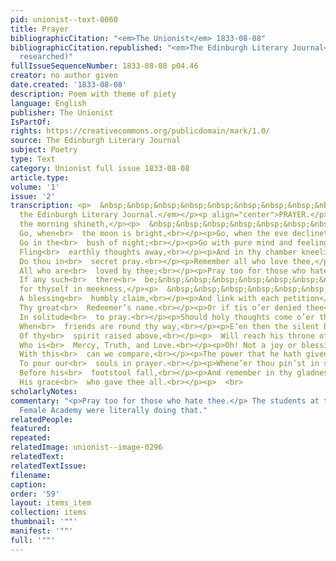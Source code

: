 ```yaml
---
pid: unionist--text-0060
title: Prayer
bibliographicCitation: "<em>The Unionist</em> 1833-08-08"
bibliographicCitation.republished: "<em>The Edinburgh Literary Journal</em> (not yet
  researched)"
fullIssueSequenceNumber: 1833-08-08 p04.46
creator: no author given
date.created: '1833-08-08'
description: Poem with theme of piety
language: English
publisher: The Unionist
IsPartOf: 
rights: https://creativecommons.org/publicdomain/mark/1.0/
source: The Edinburgh Literary Journal
subject: Poetry
type: Text
category: Unionist full issue 1833-08-08
article.type: 
volume: '1'
issue: '2'
transcription: <p>  &nbsp;&nbsp;&nbsp;&nbsp;&nbsp;&nbsp;&nbsp;&nbsp;&nbsp;&nbsp;&nbsp;<br>  <em>From
  the Edinburgh Literary Journal.</em></p><p align="center">PRAYER.</p><p>Go, when
  the morning shineth,</p><p>  &nbsp;&nbsp;&nbsp;&nbsp;&nbsp;&nbsp;&nbsp;&nbsp;&nbsp;&nbsp;&nbsp;
  Go, when<br>  the moon is bright,<br></p><p>Go, when the eve declineth,</p><p>  &nbsp;&nbsp;&nbsp;&nbsp;&nbsp;&nbsp;&nbsp;&nbsp;&nbsp;&nbsp;&nbsp;
  Go in the<br>  bush of night;<br></p><p>Go with pure mind and feeling,</p><p>  &nbsp;&nbsp;&nbsp;&nbsp;&nbsp;&nbsp;&nbsp;&nbsp;&nbsp;&nbsp;&nbsp;
  Fling<br>  earthly thoughts away,<br></p><p>And in thy chamber kneeling,</p><p>  &nbsp;&nbsp;&nbsp;&nbsp;&nbsp;&nbsp;&nbsp;&nbsp;&nbsp;&nbsp;&nbsp;
  Do thou in<br>  secret pray.<br></p><p>Remember all who love thee,</p><p>  &nbsp;&nbsp;&nbsp;&nbsp;&nbsp;&nbsp;&nbsp;&nbsp;&nbsp;&nbsp;&nbsp;
  All who are<br>  loved by thee;<br></p><p>Pray too for those who hate thee</p><p>  &nbsp;&nbsp;&nbsp;&nbsp;&nbsp;&nbsp;&nbsp;&nbsp;&nbsp;&nbsp;&nbsp;
  If any such<br>  there<br>  be;&nbsp;&nbsp;&nbsp;&nbsp;&nbsp;&nbsp;&nbsp;&nbsp;&nbsp;&nbsp;&nbsp;&nbsp;&nbsp;&nbsp<br></p><p>Then
  for thyself in meekness,</p><p>  &nbsp;&nbsp;&nbsp;&nbsp;&nbsp;&nbsp;&nbsp;&nbsp;&nbsp;&nbsp;&nbsp;
  A blessing<br>  humbly claim,<br></p><p>And link with each petition</p><p>  &nbsp;&nbsp;&nbsp;&nbsp;&nbsp;&nbsp;&nbsp;&nbsp;&nbsp;&nbsp;&nbsp;
  Thy great<br>  Redeemer’s name.<br></p><p>Or if tis o’er denied thee</p><p>  &nbsp;&nbsp;&nbsp;&nbsp;&nbsp;&nbsp;&nbsp;&nbsp;&nbsp;&nbsp;&nbsp;
  In solitude<br>  to pray.<br></p><p>Should holy thoughts come o’er thee,</p><p>  &nbsp;&nbsp;&nbsp;&nbsp;&nbsp;&nbsp;&nbsp;&nbsp;&nbsp;&nbsp;&nbsp;
  When<br>  friends are round thy way,<br></p><p>E’en then the silent breathing</p><p>  &nbsp;&nbsp;&nbsp;&nbsp;&nbsp;&nbsp;&nbsp;&nbsp;&nbsp;&nbsp;&nbsp;
  Of thy<br>  spirit raised above,<br></p><p>  Will reach his throne of<br>  glory,&nbsp;&nbsp;&nbsp;&nbsp;&nbsp;&nbsp;&nbsp;&nbsp;&nbsp;&nbsp;&nbsp;<br></p><p>  &nbsp;&nbsp;&nbsp;&nbsp;&nbsp;&nbsp;&nbsp;&nbsp;&nbsp;&nbsp;&nbsp;
  Who is<br>  Mercy, Truth, and Love.<br></p><p>Oh! Not a joy or blessing,</p><p>  &nbsp;&nbsp;&nbsp;&nbsp;&nbsp;&nbsp;&nbsp;&nbsp;&nbsp;&nbsp;&nbsp;
  With this<br>  can we compare,<br></p><p>The power that he hath given us</p><p>  &nbsp;&nbsp;&nbsp;&nbsp;&nbsp;&nbsp;&nbsp;&nbsp;&nbsp;&nbsp;&nbsp;
  To pour our<br>  souls in prayer.<br></p><p>Whene’er thou pin’st in sadness,</p><p>  &nbsp;&nbsp;&nbsp;&nbsp;&nbsp;&nbsp;&nbsp;&nbsp;&nbsp;&nbsp;&nbsp;
  Before his<br>  footstool fall,<br></p><p>And remember in thy gladness</p><p>  &nbsp;&nbsp;&nbsp;&nbsp;&nbsp;&nbsp;&nbsp;&nbsp;&nbsp;&nbsp;&nbsp;
  His grace<br>  who gave thee all.<br></p><p>  <br>
scholarlyNotes: 
commentary: "<p>Pray too for those who hate thee.</p> The students at the Canterbury
  Female Academy were literally doing that."
relatedPeople: 
featured: 
repeated: 
relatedImage: unionist--image-0296
relatedText: 
relatedTextIssue: 
filename: 
caption: 
order: '59'
layout: items_item
collection: items
thumbnail: '""'
manifest: '""'
full: '""'
---
```


